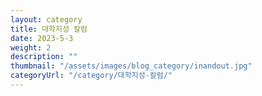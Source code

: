```yaml
---
layout: category
title: 대학지성 칼럼
date: 2023-5-3
weight: 2
description: ""
thumbnail: "/assets/images/blog_category/inandout.jpg"
categoryUrl: "/category/대학지성-칼럼/"
---
```

